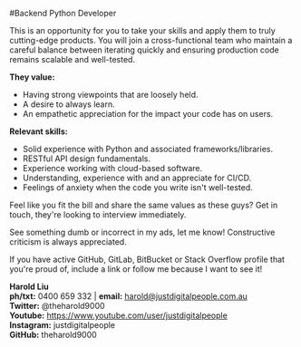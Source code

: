 #Backend Python Developer

This is an opportunity for you to take your skills and apply them to truly cutting-edge products. You will join a cross-functional team who maintain a careful balance between iterating quickly and ensuring production code remains scalable and well-tested. 

**They value:**
* Having strong viewpoints that are loosely held.
* A desire to always learn.
* An empathetic appreciation for the impact your code has on users.

**Relevant skills:**
* Solid experience with Python and associated frameworks/libraries.
* RESTful API design fundamentals.
* Experience working with cloud-based software.
* Understanding, experience with and an appreciate for CI/CD.
* Feelings of anxiety when the code you write isn't well-tested.

Feel like you fit the bill and share the same values as these guys? Get in touch, they're looking to interview immediately.

See something dumb or incorrect in my ads, let me know! Constructive criticism is always appreciated.

If you have active GitHub, GitLab, BitBucket or Stack Overflow profile that you're proud of, include a link or follow me because I want to see it!

**Harold Liu**</br>
**ph/txt:** 0400 659 332 | **email:** harold@justdigitalpeople.com.au</br>
**Twitter:** @theharold9000</br>
**Youtube:** https://www.youtube.com/user/justdigitalpeople</br>
**Instagram:** justdigitalpeople</br>
**GitHub:** theharold9000</br>